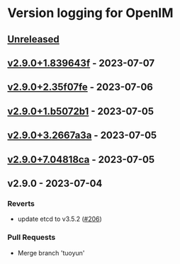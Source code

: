 # Version logging for OpenIM

<!-- BEGIN MUNGE: GENERATED_TOC -->

<!-- END MUNGE: GENERATED_TOC -->

<a name="unreleased"></a>
## [Unreleased]


<a name="v2.9.0+1.839643f"></a>
## [v2.9.0+1.839643f] - 2023-07-07

<a name="v2.9.0+2.35f07fe"></a>
## [v2.9.0+2.35f07fe] - 2023-07-06

<a name="v2.9.0+1.b5072b1"></a>
## [v2.9.0+1.b5072b1] - 2023-07-05

<a name="v2.9.0+3.2667a3a"></a>
## [v2.9.0+3.2667a3a] - 2023-07-05

<a name="v2.9.0+7.04818ca"></a>
## [v2.9.0+7.04818ca] - 2023-07-05

<a name="v2.9.0"></a>
## v2.9.0 - 2023-07-04
### Reverts
- update etcd to v3.5.2 ([#206](https://github.com/OpenIMSDK/Open-IM-Server/issues/206))

### Pull Requests
- Merge branch 'tuoyun'


[Unreleased]: https://github.com/OpenIMSDK/Open-IM-Server/compare/v2.9.0+1.839643f...HEAD
[v2.9.0+1.839643f]: https://github.com/OpenIMSDK/Open-IM-Server/compare/v2.9.0+2.35f07fe...v2.9.0+1.839643f
[v2.9.0+2.35f07fe]: https://github.com/OpenIMSDK/Open-IM-Server/compare/v2.9.0+1.b5072b1...v2.9.0+2.35f07fe
[v2.9.0+1.b5072b1]: https://github.com/OpenIMSDK/Open-IM-Server/compare/v2.9.0+3.2667a3a...v2.9.0+1.b5072b1
[v2.9.0+3.2667a3a]: https://github.com/OpenIMSDK/Open-IM-Server/compare/v2.9.0+7.04818ca...v2.9.0+3.2667a3a
[v2.9.0+7.04818ca]: https://github.com/OpenIMSDK/Open-IM-Server/compare/v2.9.0...v2.9.0+7.04818ca

